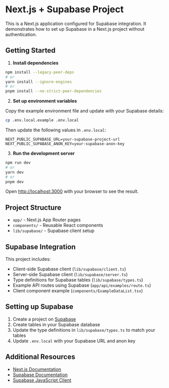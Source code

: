 # Next.js + Supabase Project

This is a Next.js application configured for Supabase integration. It demonstrates how to set up Supabase in a Next.js project without authentication.

## Getting Started

1. **Install dependencies**

```bash
npm install --legacy-peer-deps
# or
yarn install --ignore-engines
# or
pnpm install --no-strict-peer-dependencies
```

2. **Set up environment variables**

Copy the example environment file and update with your Supabase details:

```bash
cp .env.local.example .env.local
```

Then update the following values in `.env.local`:

```
NEXT_PUBLIC_SUPABASE_URL=your-supabase-project-url
NEXT_PUBLIC_SUPABASE_ANON_KEY=your-supabase-anon-key
```

3. **Run the development server**

```bash
npm run dev
# or
yarn dev
# or
pnpm dev
```

Open [http://localhost:3000](http://localhost:3000) with your browser to see the result.

## Project Structure

- `app/` - Next.js App Router pages
- `components/` - Reusable React components
- `lib/supabase/` - Supabase client setup

## Supabase Integration

This project includes:

- Client-side Supabase client (`lib/supabase/client.ts`)
- Server-side Supabase client (`lib/supabase/server.ts`)
- Type definitions for Supabase tables (`lib/supabase/types.ts`)
- Example API routes using Supabase (`app/api/examples/route.ts`)
- Client component example (`components/ExampleDataList.tsx`)

## Setting up Supabase

1. Create a project on [Supabase](https://supabase.com/)
2. Create tables in your Supabase database
3. Update the type definitions in `lib/supabase/types.ts` to match your tables
4. Update `.env.local` with your Supabase URL and anon key

## Additional Resources

- [Next.js Documentation](https://nextjs.org/docs)
- [Supabase Documentation](https://supabase.com/docs)
- [Supabase JavaScript Client](https://supabase.com/docs/reference/javascript/introduction) 